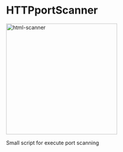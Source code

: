 # HTTPportScanner

<img width="300" height="300" alt="html-scanner" src="https://github.com/user-attachments/assets/fffc0346-875f-4c7b-935d-2695c2dac1bc" />


Small script for execute port scanning
